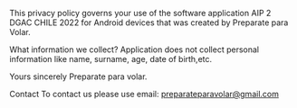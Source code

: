 This privacy policy governs your use of the software application AIP 2 DGAC CHILE 2022 for Android devices that was created by Preparate para Volar.

What information we collect?
Application does not collect personal information like name, surname, age, date of birth,etc.

Yours sincerely
Preparate para volar.

Contact
To contact us please use email: preparateparavolar@gmail.com
